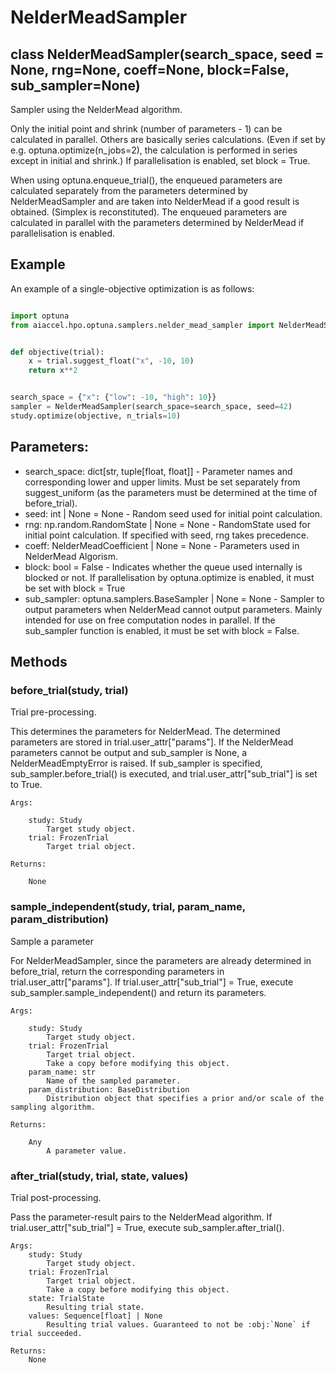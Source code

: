 # NelderMeadSampler

## class NelderMeadSampler(search_space, seed = None, rng=None, coeff=None, block=False, sub_sampler=None)

Sampler using the NelderMead algorithm.

Only the initial point and shrink (number of parameters - 1) can be calculated in parallel.
Others are basically series calculations.
(Even if set by e.g. optuna.optimize(n_jobs=2),
the calculation is performed in series except in initial and shrink.)
If parallelisation is enabled, set block = True.

When using optuna.enqueue_trial(),
the enqueued parameters are calculated separately from the parameters determined by NelderMeadSampler
and are taken into NelderMead if a good result is obtained.
(Simplex is reconstituted).
The enqueued parameters are calculated in parallel
with the parameters determined by NelderMead if parallelisation is enabled.

## Example

An example of a single-objective optimization is as follows:

```python

import optuna
from aiaccel.hpo.optuna.samplers.nelder_mead_sampler import NelderMeadSampler


def objective(trial):
    x = trial.suggest_float("x", -10, 10)
    return x**2


search_space = {"x": {"low": -10, "high": 10}}
sampler = NelderMeadSampler(search_space=search_space, seed=42)
study.optimize(objective, n_trials=10)

```

## Parameters:

- search_space: dict[str, tuple[float, float]] - 
    Parameter names and corresponding lower and upper limits.
    Must be set separately from suggest_uniform
    (as the parameters must be determined at the time of before_trial).
- seed: int | None = None - 
    Random seed used for initial point calculation.
- rng: np.random.RandomState | None = None - 
    RandomState used for initial point calculation.
    If specified with seed, rng takes precedence.
- coeff: NelderMeadCoefficient | None = None - 
    Parameters used in NelderMead Algorism.
- block: bool = False - 
    Indicates whether the queue used internally is blocked or not.
    If parallelisation by optuna.optimize is enabled, it must be set with block = True
- sub_sampler: optuna.samplers.BaseSampler | None = None - 
    Sampler to output parameters when NelderMead cannot output parameters.
    Mainly intended for use on free computation nodes in parallel.
    If the sub_sampler function is enabled, it must be set with block = False.

## Methods

### before_trial(study, trial)

Trial pre-processing.

This determines the parameters for NelderMead.
The determined parameters are stored in trial.user_attr["params"].
If the NelderMead parameters cannot be output and sub_sampler is None, a NelderMeadEmptyError is raised.
If sub_sampler is specified, sub_sampler.before_trial() is executed,
and trial.user_attr["sub_trial"] is set to True.

    Args:

        study: Study
            Target study object.
        trial: FrozenTrial
            Target trial object.

    Returns:

        None


### sample_independent(study, trial, param_name, param_distribution)

Sample a parameter

For NelderMeadSampler, since the parameters are already determined in before_trial,
return the corresponding parameters in trial.user_attr["params"].
If trial.user_attr["sub_trial"] = True,
execute sub_sampler.sample_independent() and return its parameters.

    Args:

        study: Study
            Target study object.
        trial: FrozenTrial
            Target trial object.
            Take a copy before modifying this object.
        param_name: str
            Name of the sampled parameter.
        param_distribution: BaseDistribution
            Distribution object that specifies a prior and/or scale of the sampling algorithm.

    Returns:

        Any
            A parameter value.

### after_trial(study, trial, state, values)

Trial post-processing.

Pass the parameter-result pairs to the NelderMead algorithm.
If trial.user_attr["sub_trial"] = True, execute sub_sampler.after_trial().

    Args:
        study: Study
            Target study object.
        trial: FrozenTrial
            Target trial object.
            Take a copy before modifying this object.
        state: TrialState
            Resulting trial state.
        values: Sequence[float] | None
            Resulting trial values. Guaranteed to not be :obj:`None` if trial succeeded.

    Returns:
        None